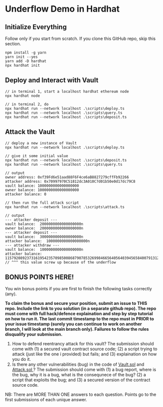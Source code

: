 # Underflow Demo in Hardhat

## Initialize Everything
Follow only if you start from scratch. If you clone this GitHub repo, skip this section.

```
npm install -g yarn
yarn init --yes
yarn add -D hardhat
npx hardhat init
```

## Deploy and Interact with Vault

```
// in terminal 1, start a localhost hardhat ethereum node
npx hardhat node

// in terminal 2, do
npx hardhat run --network localhost .\scripts\deploy.ts
npx hardhat run --network localhost .\scripts\query.ts
npx hardhat run --network localhost .\scripts\deposit.ts
```

## Attack the Vault

```
// deploy a new instance of Vault
npx hardhat run --network localhost .\scripts\deploy.ts
```

```
// give it some initial value
npx hardhat run --network localhost .\scripts\deposit.ts
npx hardhat run --network localhost .\scripts\query.ts
```

```
// output
owner address: 0xf39Fd6e51aad88F6F4ce6aB8827279cffFb92266
attacker address: 0x70997970C51812dc3A010C7d01b50e0d17dc79C8
vault balance: 1000000000000000000
owner balance: 1000000000000000000
attacker balance: 0
```

```
// then run the full attack script
npx hardhat run --network localhost .\scripts\attack.ts
```
```
// output
--- attacker deposit ---
vault balance:  2000000000000000000n
owner balance:  2000000000000000000n
--- attacker deposit ---
vault balance:  3000000000000000000n
attacker balance:  1000000000000000000n
--- attacker withdraw ---
vault balance:  1000000000000000000n
attacker balance:  115792089237316195423570985008687907853269984665640564039456584007913129639936n  
// ^^^ this value screw up because of the underflow 
```

## BONUS POINTS HERE!
You win bonus points if you are first to finish the following tasks correctly (any).

**To claim the bonus and secure your position, submit an issue to THIS repo. Include the link to you solution (in a separate github repo). The repo must come with full hack/defence explaination and step by step tutorial on how to run it. The last commit timestamp to the repo must in PRIOR to your issue timestamp (surely you can continue to work on another branch, I will look at the main branch only). Failures to follow the rules disqualify your submission.**

1. How to defend reentrancy attack for this vault? The submission should come with (1) a secured vault contract source code; (2) a script trying to attack (just like the one i provided) but fails; and (3) explaination on how you do it.
2. Is there any other vulnerabilities (bug) in the code of [Vault.sol](https://github.com/Siriussee/reentrancy-attack/blob/main/contracts/InsecureEtherVault.sol) and [Attack.sol
](https://github.com/Siriussee/reentrancy-attack/blob/main/contracts/Attack.sol)? The submission should come with (1) a bug report, where is the bug, why it is a bug, what is the consequnece of the bug? (2) a script that exploits the bug; and (3) a secured version of the contract source code.

NB: There are MORE THAN ONE answers to each question. Points go to the first submissions of each unique answer.
